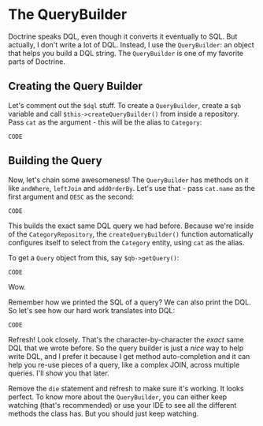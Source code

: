 # The QueryBuilder

Doctrine speaks DQL, even though it converts it eventually to SQL. But actually,
I don't write a lot of DQL. Instead, I use the `QueryBuilder`: an object
that helps you build a DQL string. The `QueryBuilder` is one of my favorite
parts of Doctrine.

## Creating the Query Builder

Let's comment out the `$dql` stuff. To create a `QueryBuilder`, create a
`$qb` variable and call `$this->createQueryBuilder()` from inside a repository.
Pass `cat` as the argument - this will be the alias to `Category`:

    CODE

## Building the Query

Now, let's chain some awesomeness! The `QueryBuilder` has methods on it like
`andWhere`, `leftJoin` and `addOrderBy`. Let's use that - pass `cat.name`
as the first argument and `DESC` as the second:

    CODE

This builds the exact same DQL query we had before. Because we're inside
of the `CategoryRepository`, the `createQueryBuilder()` function automatically
configures itself to select from the `Category` entity, using `cat` as the
alias.

To get a `Query` object from this, say `$qb->getQuery()`:

    CODE

Wow.

Remember how we printed the SQL of a query? We can also print the DQL. So
let's see how our hard work translates into DQL:

    CODE

Refresh! Look closely. That's the character-by-character the *exact* same
DQL that we wrote before. So the query builder is just a *nice* way to help
write DQL, and I prefer it because I get method auto-completion and it can
help you re-use pieces of a query, like a complex JOIN, across multiple queries.
I'll show you that later.

Remove the `die` statement and refresh to make sure it's working. It looks
perfect. To know more about the `QueryBuilder`, you can either keep watching
(that's recommended) or use your IDE to see all the different methods the
class has. But you should just keep watching.
